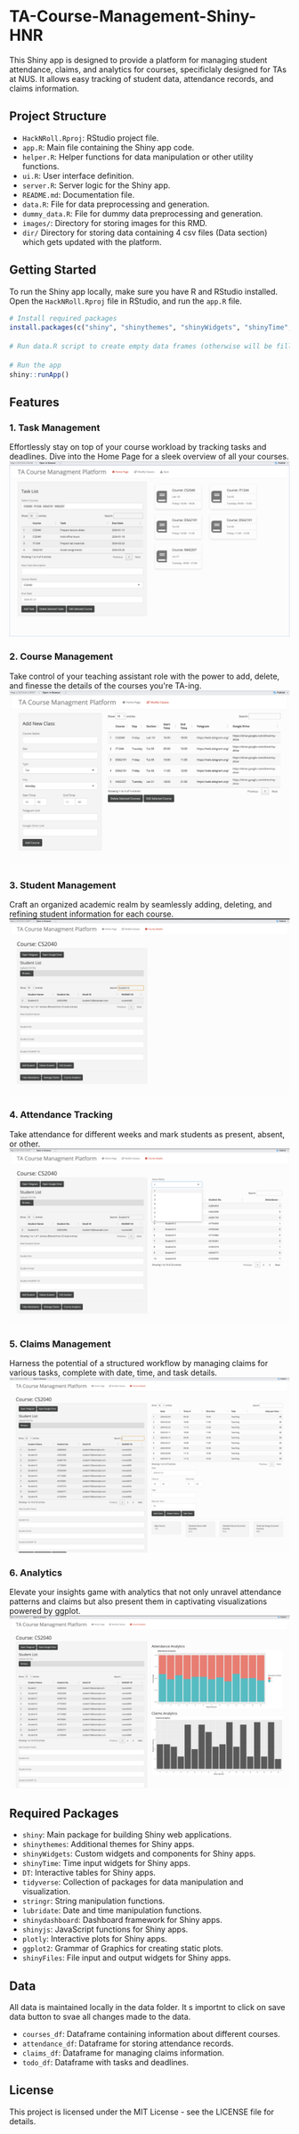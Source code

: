 # TA-Course-Management-Shiny-HNR

This Shiny app is designed to provide a platform for managing student attendance, claims, and analytics for courses, specificlaly designed for TAs at NUS. It allows easy tracking of student data, attendance records, and claims information.

## Project Structure

- `HackNRoll.Rproj`: RStudio project file.
- `app.R`: Main file containing the Shiny app code.
- `helper.R`: Helper functions for data manipulation or other utility functions.
- `ui.R`: User interface definition.
- `server.R`: Server logic for the Shiny app.
- `README.md`: Documentation file.
- `data.R`: File for data preprocessing and generation.
- `dummy_data.R`: File for dummy data preprocessing and generation.
- `images/`: Directory for storing images for this RMD.
- `dir/` Directory for storing data containing 4 csv files (Data section) which gets updated with the platform.

## Getting Started

To run the Shiny app locally, make sure you have R and RStudio installed. Open the `HackNRoll.Rproj` file in RStudio, and run the `app.R` file.

```R
# Install required packages
install.packages(c("shiny", "shinythemes", "shinyWidgets", "shinyTime", "DT", "tidyverse", "stringr", "lubridate", "shinydashboard", "shinyjs", "plotly", "ggplot2", "shinyFiles"))

# Run data.R script to create empty data frames (otherwise will be filled with dummy data)

# Run the app
shiny::runApp()
```

## Features

### 1. Task Management
Effortlessly stay on top of your course workload by tracking tasks and deadlines. Dive into the Home Page for a sleek overview of all your courses.
![Task Management](images/home_page.png)

### 2. Course Management
Take control of your teaching assistant role with the power to add, delete, and finesse the details of the courses you're TA-ing.
![Task Management](images/courses.png)

### 3. Student Management
Craft an organized academic realm by seamlessly adding, deleting, and refining student information for each course.
![Student Management](images/student_list.png)

### 4. Attendance Tracking
Take attendance for different weeks and mark students as present, absent, or other.
![Attendance Tracking](images/attendance.png)

### 5. Claims Management
Harness the potential of a structured workflow by managing claims for various tasks, complete with date, time, and task details.
![Claims Management](images/claims.png)

### 6. Analytics
Elevate your insights game with analytics that not only unravel attendance patterns and claims but also present them in captivating visualizations powered by ggplot.
![Analytics](images/analytics.png)


## Required Packages

- `shiny`: Main package for building Shiny web applications.
- `shinythemes`: Additional themes for Shiny apps.
- `shinyWidgets`: Custom widgets and components for Shiny apps.
- `shinyTime`: Time input widgets for Shiny apps.
- `DT`: Interactive tables for Shiny apps.
- `tidyverse`: Collection of packages for data manipulation and visualization.
- `stringr`: String manipulation functions.
- `lubridate`: Date and time manipulation functions.
- `shinydashboard`: Dashboard framework for Shiny apps.
- `shinyjs`: JavaScript functions for Shiny apps.
- `plotly`: Interactive plots for Shiny apps.
- `ggplot2`: Grammar of Graphics for creating static plots.
- `shinyFiles`: File input and output widgets for Shiny apps.

## Data

All data is maintained locally in the data folder. It s importnt to click on save data button to svae all changes made to the data.
- `courses_df`: Dataframe containing information about different courses.
- `attendance_df`: Dataframe for storing attendance records.
- `claims_df`: Dataframe for managing claims information.
- `todo_df`: Dataframe with tasks and deadlines.

## License
This project is licensed under the MIT License - see the LICENSE file for details.






